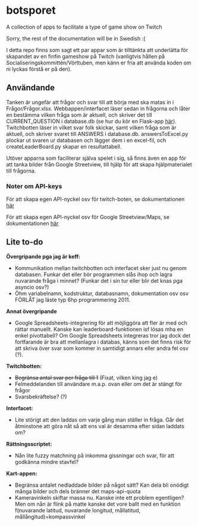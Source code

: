 # botsporet
A collection of apps to facilitate a type of game show on Twitch

Sorry, the rest of the documentation will be in Swedish :(

I detta repo finns som sagt ett par appar som är tilltänkta att underlätta för skapandet av en finfin gameshow på Twitch (vanligtvis hållen på Socialiseringskommittén/Vörttuben, men känn er fria att använda koden om ni lyckas förstå er på den).

## Användande

Tanken är ungefär att frågor och svar till att börja med ska matas in i Frågor/Frågor.xlsx. Webbappen/interfacet läser sedan in frågorna och låter en bestämma vilken fråga som är aktuell, och skriver det till CURRENT_QUESTION i database.db (se hur du kör en Flask-app [här](https://flask.palletsprojects.com/en/2.0.x/cli/)). Twitchbotten läser in vilket svar folk skickar, samt vilken fråga som är aktuell, och skriver svaret till ANSWERS i database.db. answersToExcel.py plockar ut svaren ur databasen och lägger dem i en excel-fil, och createLeaderBoard.py skapar en resultattabell.

Utöver apparna som faciliterar själva spelet i sig, så finns även en app för att tanka bilder från Google Streetview, till hjälp för att skapa hjälpmaterialet till frågorna.

### Noter om API-keys

För att skapa egen API-nyckel osv för twitch-boten, se dokumentationen [här](https://twitchio.readthedocs.io/en/latest/quickstart.html)

För att skapa egen API-nyckel osv för Google Streetview/Maps, se dokumentationen [här](https://developers.google.com/maps/documentation/streetview/get-api-key)

## Lite to-do

**Övergripande pga jag är keff:**
* Kommunikation mellan twitchbotten och interfacet sker just nu genom databasen. Funkar det eller bör programmen slås ihop och lagra nuvarande fråga i minnet? (Funkar det i sin tur eller blir det knas pga asyncio osv?)
* Öhm variabelnamn, kodstruktur, databasnamn, dokumentation osv osv FÖRLÅT jag läste typ 6hp programmering 2011.

**Annat övergripande**
* Google Spreadsheets-integrering för att möjliggöra att fler är med och rättar manuellt. Kanske kan leaderboard-funktionen isf lösas mha en enkel pivottabell? Om Google Spreadsheets integreras tror jag dock det fortfarande är bra att mellanlagra i databas, känns som det finns risk för att skriva över svar som kommer in samtidigt annars eller andra fel osv (?).

**Twitchbotten:**
* ~~Begränsa antal svar per fråga till 1~~ (Fixat, vilken king jag e)
* Felmeddelanden till användare m.a.p. ovan eller om det är stängt för frågor
* Svarsbekräftelse? (?)

**Interfacet:**
* Lite störigt att den laddas om varje gång man ställer in fråga. Går det åtminstone att göra nåt så att ens val är desamma efter sidan laddats om?

**Rättningsscriptet:**
* Nån lite fuzzy matchning på inkomma gissningar och svar, för att godkänna mindre stavfel?

**Kart-appen:**
* Begränsa antalet nedladdade bilder på något sätt? Kan dela bli onödigt många bilder och dels bränner det maps-api-quota
* Kameravinkeln skiftar massa nu. Kanske inte ett problem egentligen? Men om nån är flink på matte kanske det vore ballt med en funktion f(nuvarande latitud, nuvarande longitud, mållatitud, mållångitud)=kompassvinkel
